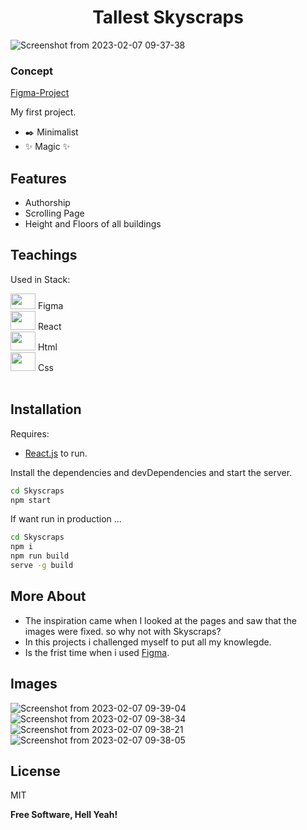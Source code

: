 <h1 align="center">Tallest Skyscraps</h1>

![Screenshot from 2023-02-07 09-37-38](https://user-images.githubusercontent.com/108758883/217247266-e3bfc91d-87cd-424d-a4bd-a93995ec92b4.png)


### Concept

[Figma-Project](https://www.figma.com/file/MvfSpoANMmwCNhPRXTg7I4/Skyscraps?node-id=0%3A1&t=amJdBd36R7b5Mlnt-1)

My first project.

- ✒️ Minimalist
- ✨ Magic ✨

## Features

- Authorship
- Scrolling Page
- Height and Floors of all buildings

## Teachings

Used in Stack:

  <img src="https://cdn.jsdelivr.net/gh/devicons/devicon/icons/figma/figma-original.svg" height="25" width="40" /> Figma<br>
  <img src="https://cdn.jsdelivr.net/gh/devicons/devicon/icons/react/react-original.svg" height="30" width="40"/>
  React<br>
  <img src="https://cdn.jsdelivr.net/gh/devicons/devicon/icons/html5/html5-original-wordmark.svg" height="30" width="40" />
  Html<br>
  <img src="https://cdn.jsdelivr.net/gh/devicons/devicon/icons/css3/css3-original-wordmark.svg" height="30" width="40"/>
  Css<br>
<br>

## Installation

Requires:
- [React.js](https://react.org/)  to run.

Install the dependencies and devDependencies and start the server.

```sh
cd Skyscraps
npm start
```

If want run in production ...

```sh
cd Skyscraps
npm i
npm run build
serve -g build
```
## More About

- The inspiration came when I looked at the pages and saw that the images were fixed. so why not with Skyscraps?
- In this projects i challenged myself to put all my knowlegde.
- Is the frist time when i used [Figma](https://www.figma.com/community).
  
## Images

![Screenshot from 2023-02-07 09-39-04](https://user-images.githubusercontent.com/108758883/217247243-4d2338a1-160a-407c-a489-6901db23e180.png)
![Screenshot from 2023-02-07 09-38-34](https://user-images.githubusercontent.com/108758883/217247253-0a713ab5-3236-44e8-9fce-fd088babc009.png)
![Screenshot from 2023-02-07 09-38-21](https://user-images.githubusercontent.com/108758883/217247256-305cec89-16de-4c16-b652-4042e6005644.png)
![Screenshot from 2023-02-07 09-38-05](https://user-images.githubusercontent.com/108758883/217247263-625b22f0-13dd-495a-b6e9-9ab952d1151d.png)

## License

MIT

**Free Software, Hell Yeah!**